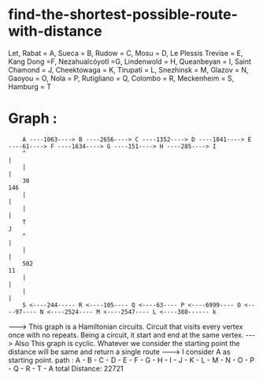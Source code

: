 # find-the-shortest-possible-route-with-distance
Let, Rabat = A, Sueca = B, Rudow = C, Mosu = D, Le Plessis Trevise = E, Kang Dong =F, Nezahualcóyotl =G, Lindenwold = H, Queanbeyan = I, Saint Chamond = J, Cheektowaga = K, Tirupati = L, Snezhinsk = M, Glazov = N, Gaoyou = O, Nola = P, Rutigliano = Q, Colombo = R, Meckenheim = S, Hamburg = T

# Graph : 

        A ----1063----> B ----2656----> C ----1352----> D ----1841----> E ----61----> F ----1634----> G ----151----> H ----285----> I  
        ^                                                                                                                           |             
        |                                                                                                                           |              
        30                                                                                                                          146            
        |                                                                                                                           |             
        |                                                                                                                           |          
        T                                                                                                                           J
        ^                                                                                                                           | 
        |                                                                                                                           |
        502                                                                                                                         11
        |                                                                                                                           | 
        |                                                                                                                           |   
        S <----244----- R <----105---- Q <----63---- P <----6999---- O <----97---- N <----2524---- M <----2547---- L <----380------ k
                    
                                                                                                                                                                                                                                                                                                                                             
                                                                                                                                        
 ---> This graph is a  Hamiltonian circuits. Circuit that visits every vertex once with no repeats. Being a circuit, it start and end at the same vertex.
                                                                                                                                                                                    ---> Also This graph is cyclic. Whatever we consider the starting point the distance will be same and return a single route
                                                                                                                                                                                    ---> I consider A as starting point. 
                                                                                                                                                                                             path : A - B - C - D - E - F - G - H - I - J - K - L - M - N - O - P - Q - R - T - A 
                                                                                                                                                                                             total Distance: 22721
                                  
